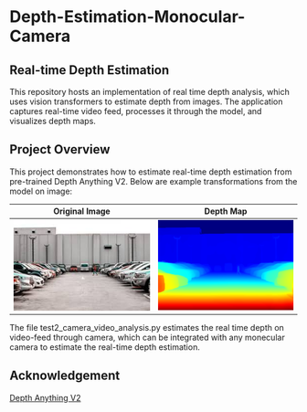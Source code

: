 # Depth-Estimation-Monocular-Camera

## Real-time Depth Estimation

This repository hosts an implementation of real time depth analysis, which uses vision transformers to estimate depth from images. The application captures real-time video feed, processes it through the model, and visualizes depth maps.

## Project Overview

This project demonstrates how to estimate real-time depth estimation from pre-trained Depth Anything V2. Below are example transformations from the model on image:

| Original Image | Depth Map |
|:--------------:|:---------:|
| ![Original Image](image1.jpg) | ![Depth Map](output_depth_map_rgb.png) |

The file test2_camera_video_analysis.py estimates the real time depth on video-feed through camera, which can be integrated with any monecular camera to estimate the real-time depth estimation.


## Acknowledgement 
[Depth Anything V2](https://arxiv.org/abs/2406.09414)
